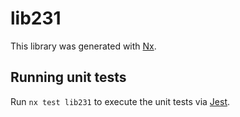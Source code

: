 # lib231

This library was generated with [Nx](https://nx.dev).

## Running unit tests

Run `nx test lib231` to execute the unit tests via [Jest](https://jestjs.io).
